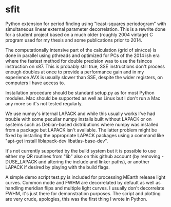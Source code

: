 sfit
====

Python extension for period finding using "least-squares periodogram"
with simultaneous linear external parameter decorrelation.  This is a
rewrite done for a student project based on a much older (roughly 2004
vintage) C program used for my thesis and some publications prior to
2014.

The computationally intensive part of the calculation (grid of
sin/cos) is done in parallel using pthreads and optimized for PCs of
the 2014 ish era where the fastest method for double precision was to
use the fsincos instruction on x87.  This is probably still true, SSE
instructions don't process enough doubles at once to provide a
performance gain and in my experience AVX is usually slower than SSE,
despite the wider registers, on computers I have access to.

Installation procedure should be standard setup.py as for most Python
modules.  Mac should be supported as well as Linux but I don't run a
Mac any more so it's not tested regularly.

We use numpy's internal LAPACK and while this usually works I've had
trouble with some peculiar numpy installs built without LAPACK or on
systems such as Debian-based distributions where numpy was installed
from a package but LAPACK isn't available.  The latter problem might
be fixed by installing the appropriate LAPACK packages using a command
like "apt-get install liblapack-dev libatlas-base-dev".

It's not currently supported by the build system but it is possible to
use either my QR routines from "lib" also on this github account (by
removing -DUSE_LAPACK and altering the include and linker paths), or
another LAPACK if desired by playing with the build flags.

A simple demo script test.py is included for processing MEarth release
light curves.  Common mode and FWHM are decorrelated by default as
well as handling meridian flips and multiple light curves.  I usually
don't decorrelate FWHM, it's just there for demonstration purposes.
The script and plotting are very crude, apologies, this was the first
thing I wrote in Python.

